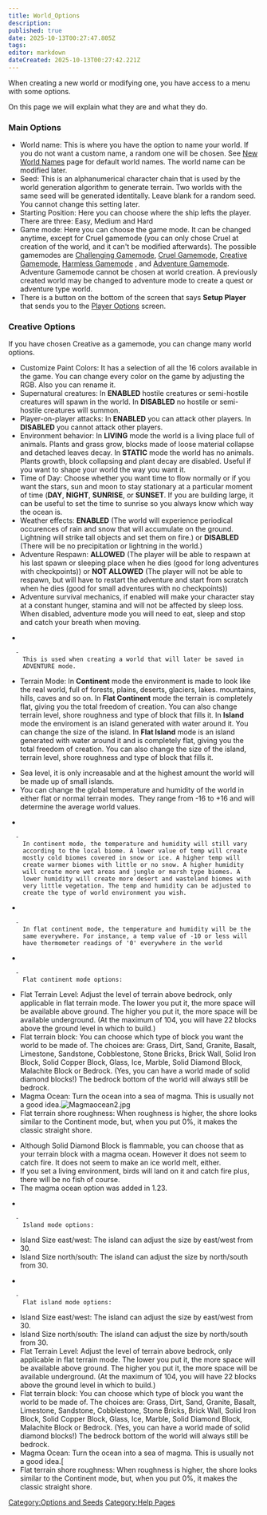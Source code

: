 ```yaml
---
title: World_Options
description: 
published: true
date: 2025-10-13T00:27:47.805Z
tags: 
editor: markdown
dateCreated: 2025-10-13T00:27:42.221Z
---
```


When creating a new world or modifying one, you have access to a menu
with some options.

On this page we will explain what they are and what they do.

### Main Options

  - World name: This is where you have the option to name your world. If
    you do not want a custom name, a random one will be chosen. See [New
    World Names](New_World_Names "wikilink") page for default world
    names. The world name can be modified later. 
  - Seed: This is an alphanumerical character chain that is used by the
    world generation algorithm to generate terrain. Two worlds with the
    same seed will be generated identitally. Leave blank for a random
    seed. You cannot change this setting later. 
  - Starting Position: Here you can choose where the ship lefts the
    player. There are three: Easy, Medium and Hard
  - Game mode: Here you can choose the game mode. It can be changed
    anytime, except for Cruel gamemode (you can only chose Cruel at
    creation of the world, and it can't be modified afterwards). The
    possible gamemodes are [Challenging
    Gamemode](Challenging_Gamemode "wikilink"), [Cruel
    Gamemode](Cruel_Gamemode "wikilink"), [Creative
    Gamemode](Creative_Gamemode "wikilink"), [Harmless
    Gamemode](Harmless_Gamemode "wikilink") , and [Adventure
    Gamemode](Adventure_Gamemode "wikilink"). Adventure Gamemode cannot
    be chosen at world creation. A previously created world may be
    changed to adventure mode to create a quest or adventure type world.
  - There is a button on the bottom of the screen that says **Setup
    Player** that sends you to the [Player
    Options](Player_Options "wikilink") screen.

### Creative Options

If you have chosen Creative as a gamemode, you can change many world
options.

  - Customize Paint Colors: It has a selection of all the 16 colors
    available in the game. You can change every color on the game by
    adjusting the RGB. Also you can rename it.
  - Supernatural creatures: In **ENABLED** hostile creatures or
    semi-hostile creatures will spawn in the world. In **DISABLED** no
    hostile or semi-hostile creatures will summon.
  - Player-on-player attacks: In **ENABLED** you can attack other
    players. In **DISABLED** you cannot attack other players.
  - Environment behavior: In **LIVING** mode the world is a living place
    full of animals. Plants and grass grow, blocks made of loose
    material collapse and detached leaves decay. In **STATIC** mode the
    world has no animals. Plants growth, block collapsing and plant
    decay are disabled. Useful if you want to shape your world the way
    you want it.
  - Time of Day: Choose whether you want time to flow normally or if you
    want the stars, sun and moon to stay stationary at a particular
    moment of time (**DAY**, **NIGHT**, **SUNRISE**, or **SUNSET**. If
    you are building large, it can be useful to set the time to sunrise
    so you always know which way the ocean is.
  - Weather effects: **ENABLED** (The world will experience periodical
    occurences of rain and snow that will accumulate on the ground.
    Lightning will strike tall objects and set them on fire.) or
    **DISABLED** (There will be no precipitation or lightning in the
    world.)
  - Adventure Respawn: **ALLOWED** (The player will be able to respawn
    at his last spawn or sleeping place when he dies (good for long
    adventures with checkpoints)) or **NOT ALLOWED** (The player will
    not be able to respawn, but will have to restart the adventure and
    start from scratch when he dies (good for small adventures with no
    checkpoints))
  - Adventure survival mechanics, if enabled will make your character
    stay at a constant hunger, stamina and will not be affected by sleep
    loss. When disabled, adventure mode you will need to eat, sleep and
    stop and catch your breath when moving.

<!-- end list -->

  -

      -
        This is used when creating a world that will later be saved in
        ADVENTURE mode.

<!-- end list -->

  - Terrain Mode: In **Continent** mode the environment is made to look
    like the real world, full of forests, plains, deserts, glaciers,
    lakes. mountains, hills, caves and so on. In **Flat Continent** mode
    the terrain is completely flat, giving you the total freedom of
    creation. You can also change terrain level, shore roughness and
    type of block that fills it. In **Island** mode the enviroment is an
    island generated with water around it. You can change the size of
    the island. In **Flat Island** mode is an island generated with
    water around it and is completely flat, giving you the total freedom
    of creation. You can also change the size of the island, terrain
    level, shore roughness and type of block that fills it.

<!-- end list -->

  - Sea level, it is only increasable and at the highest amount the
    world will be made up of small islands.
  - You can change the global temperature and humidity of the world in
    either flat or normal terrain modes.  They range from -16 to +16 and
    will determine the average world values.

<!-- end list -->

  -

      -
        In continent mode, the temperature and humidity will still vary
        according to the local biome. A lower value of temp will create
        mostly cold biomes covered in snow or ice. A higher temp will
        create warmer biomes with little or no snow. A higher humidity
        will create more wet areas and jungle or marsh type biomes. A
        lower humidity will create more desert and wasteland biomes with
        very little vegetation. The temp and humidity can be adjusted to
        create the type of world environment you wish.

<!-- end list -->

  -

      -
        In flat continent mode, the temperature and humidity will be the
        same everywhere. For instance, a temp value of -10 or less will
        have thermometer readings of '0' everywhere in the world

<!-- end list -->

  -

      -
        Flat continent mode options:

<!-- end list -->

  - Flat Terrain Level: Adjust the level of terrain above bedrock, only
    applicable in flat terrain mode. The lower you put it, the more
    space will be available above ground. The higher you put it, the
    more space will be available underground. (At the maximum of 104,
    you will have 22 blocks above the ground level in which to build.)
  - Flat terrain block: You can choose which type of block you want the
    world to be made of. The choices are: Grass, Dirt, Sand, Granite,
    Basalt, Limestone, Sandstone, Cobblestone, Stone Bricks, Brick Wall,
    Solid Iron Block, Solid Copper Block, Glass, Ice, Marble, Solid
    Diamond Block, Malachite Block or Bedrock. (Yes, you can have a
    world made of solid diamond blocks\!) The bedrock bottom of the
    world will always still be bedrock.
  - Magma Ocean: Turn the ocean into a sea of magma. This is usually not
    a good idea.![Magmaocean2.jpg](Magmaocean2.jpg "Magmaocean2.jpg")
  - Flat terrain shore roughness: When roughness is higher, the shore
    looks similar to the Continent mode, but, when you put 0%, it makes
    the classic straight shore.

<!-- end list -->

  - Although Solid Diamond Block is flammable, you can choose that as
    your terrain block with a magma ocean. However it does not seem to
    catch fire. It does not seem to make an ice world melt, either.
  - If you set a living environment, birds will land on it and catch
    fire plus, there will be no fish of course.
  - The magma ocean option was added in 1.23.

<!-- end list -->

  -

      -
        Island mode options:

<!-- end list -->

  - Island Size east/west: The island can adjust the size by east/west
    from 30.
  - Island Size north/south: The island can adjust the size by
    north/south from 30.

<!-- end list -->

  -

      -
        Flat island mode options:

<!-- end list -->

  - Island Size east/west: The island can adjust the size by east/west
    from 30.
  - Island Size north/south: The island can adjust the size by
    north/south from 30.
  - Flat Terrain Level: Adjust the level of terrain above bedrock, only
    applicable in flat terrain mode. The lower you put it, the more
    space will be available above ground. The higher you put it, the
    more space will be available underground. (At the maximum of 104,
    you will have 22 blocks above the ground level in which to build.)
  - Flat terrain block: You can choose which type of block you want the
    world to be made of. The choices are: Grass, Dirt, Sand, Granite,
    Basalt, Limestone, Sandstone, Cobblestone, Stone Bricks, Brick Wall,
    Solid Iron Block, Solid Copper Block, Glass, Ice, Marble, Solid
    Diamond Block, Malachite Block or Bedrock. (Yes, you can have a
    world made of solid diamond blocks\!) The bedrock bottom of the
    world will always still be bedrock.
  - Magma Ocean: Turn the ocean into a sea of magma. This is usually not
    a good idea.\[
  - Flat terrain shore roughness: When roughness is higher, the shore
    looks similar to the Continent mode, but, when you put 0%, it makes
    the classic straight shore.

[Category:Options and Seeds](Category:Options_and_Seeds "wikilink")
[Category:Help Pages](Category:Help_Pages "wikilink")